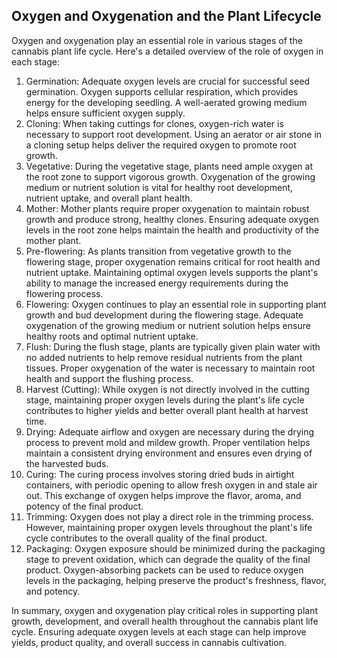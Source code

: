 ## Oxygen and Oxygenation and the Plant Lifecycle

Oxygen and oxygenation play an essential role in various stages of the cannabis plant life cycle. Here's a detailed overview of the role of oxygen in each stage:

1. Germination: Adequate oxygen levels are crucial for successful seed germination. Oxygen supports cellular respiration, which provides energy for the developing seedling. A well-aerated growing medium helps ensure sufficient oxygen supply.
2. Cloning: When taking cuttings for clones, oxygen-rich water is necessary to support root development. Using an aerator or air stone in a cloning setup helps deliver the required oxygen to promote root growth.
3. Vegetative: During the vegetative stage, plants need ample oxygen at the root zone to support vigorous growth. Oxygenation of the growing medium or nutrient solution is vital for healthy root development, nutrient uptake, and overall plant health.
4. Mother: Mother plants require proper oxygenation to maintain robust growth and produce strong, healthy clones. Ensuring adequate oxygen levels in the root zone helps maintain the health and productivity of the mother plant.
5. Pre-flowering: As plants transition from vegetative growth to the flowering stage, proper oxygenation remains critical for root health and nutrient uptake. Maintaining optimal oxygen levels supports the plant's ability to manage the increased energy requirements during the flowering process.
6. Flowering: Oxygen continues to play an essential role in supporting plant growth and bud development during the flowering stage. Adequate oxygenation of the growing medium or nutrient solution helps ensure healthy roots and optimal nutrient uptake.
7. Flush: During the flush stage, plants are typically given plain water with no added nutrients to help remove residual nutrients from the plant tissues. Proper oxygenation of the water is necessary to maintain root health and support the flushing process.
8. Harvest (Cutting): While oxygen is not directly involved in the cutting stage, maintaining proper oxygen levels during the plant's life cycle contributes to higher yields and better overall plant health at harvest time.
9. Drying: Adequate airflow and oxygen are necessary during the drying process to prevent mold and mildew growth. Proper ventilation helps maintain a consistent drying environment and ensures even drying of the harvested buds.
10. Curing: The curing process involves storing dried buds in airtight containers, with periodic opening to allow fresh oxygen in and stale air out. This exchange of oxygen helps improve the flavor, aroma, and potency of the final product.
11. Trimming: Oxygen does not play a direct role in the trimming process. However, maintaining proper oxygen levels throughout the plant's life cycle contributes to the overall quality of the final product.
12. Packaging: Oxygen exposure should be minimized during the packaging stage to prevent oxidation, which can degrade the quality of the final product. Oxygen-absorbing packets can be used to reduce oxygen levels in the packaging, helping preserve the product's freshness, flavor, and potency.

In summary, oxygen and oxygenation play critical roles in supporting plant growth, development, and overall health throughout the cannabis plant life cycle. Ensuring adequate oxygen levels at each stage can help improve yields, product quality, and overall success in cannabis cultivation.